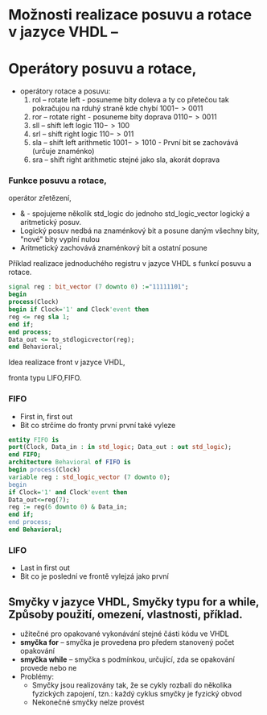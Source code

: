 # Možnosti realizace posuvu a rotace v jazyce VHDL – 
# Operátory posuvu a rotace, 

- operátory rotace a posuvu: 
	1. rol – rotate left - posuneme bity doleva a ty co přetečou tak pokračujou na rduhý straně kde chybí $1001 -> 0011$
	2. ror – rotate right - posuneme bity doprava $0110 -> 0011$ 
	3. sll – shift left logic $110 -> 100$
	4. srl – shift right logic $110 -> 011$
	5. sla – shift left arithmetic $1 001 -> 1 010$ - První bit se zachovává (určuje znaménko)
	6. sra – shift right arithmetic stejné jako sla, akorát doprava
 

### Funkce posuvu a rotace, 

operátor zřetězení, 
- & - spojujeme několik std_logic do jednoho std_logic_vector
logický a aritmetický posuv. 
- Logický posuv nedbá na znaménkový bit a posune daným všechny bity, "nové" bity vyplní nulou
- Aritmetický zachovává znaménkový bit a ostatní posune

Příklad realizace jednoduchého registru v jazyce VHDL s funkcí posuvu a rotace. 
```vhdl
signal reg : bit_vector (7 downto 0) :="11111101";
begin 
process(Clock) 
begin if Clock='1' and Clock'event then 
reg <= reg sla 1; 
end if; 
end process; 
Data_out <= to_stdlogicvector(reg); 
end Behavioral; 
```

Idea realizace front v jazyce VHDL, 

fronta typu LIFO,FIFO. 
### FIFO
- First in, first out
- Bit co strčíme do fronty první první také vyleze
```vhdl
entity FIFO is 
port(Clock, Data_in : in std_logic; Data_out : out std_logic); 
end FIFO; 
architecture Behavioral of FIFO is 
begin process(Clock) 
variable reg : std_logic_vector (7 downto 0); 
begin 
if Clock='1' and Clock'event then 
Data_out<=reg(7); 
reg := reg(6 downto 0) & Data_in; 
end if; 
end process; 
end Behavioral;
```
### LIFO
- Last in first out
- Bit co je poslední ve frontě vylejzá jako první

## Smyčky v jazyce VHDL, Smyčky typu for a while, Způsoby použití, omezení, vlastnosti, příklad.
- užitečné pro opakované vykonávání stejné části kódu ve VHDL
- **smyčka for** – smyčka je provedena pro předem stanovený počet opakování 
- **smyčka while** – smyčka s podmínkou, určující, zda se opakování provede nebo ne
- Problémy:
	- Smyčky jsou realizovány tak, že se cykly rozbalí do několika fyzických zapojení, tzn.: každý cyklus smyčky je fyzický obvod
	- Nekonečné smyčky nelze provést